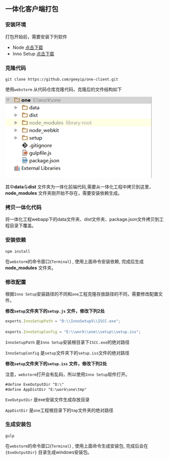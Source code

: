 ## 一体化客户端打包

### 安装环境

打包开始前，需要安装下列软件

* Node [点击下载](https://nodejs.org/en/download/)
* Inno Setup  [点击下载](https://pan.baidu.com/s/1c18kJ0O)

### 克隆代码

```shell
git clone https://github.com/geeyip/one-client.git
```

使用`webstorm` 从代码仓库克隆代码，克隆后的文件结构如下

![](pic/p1.png)

其中**data**与**dist** 文件夹为一体化前端代码,需要从一体化工程中拷贝到这里， **node_modules** 文件夹刚开始不存在，需要安装依赖生成。

### 拷贝一体化代码

将一体化工程webapp下的data文件夹、dist文件夹、package.json文件拷贝到工程目录下覆盖。

### 安装依赖

```shell
npm install
```

在`webstorm`的命令窗口(`Terminal`) , 使用上面命令安装依赖, 完成后生成**node_modules** 文件夹。

### 修改配置

根据`Inno Setup`安装路径的不同和`one`工程克隆存放路径的不同，需要修改配置文件。

**修改`setup`文件夹下的`setup.js` 文件，修改下列2处**

```javascript
exports.InnoSetupPath = "D:\\InnoSetup5\\ISCC.exe";

exports.InnoSetupConfig = "E:\\work\\one\\setup\\setup.iss";
```

`InnoSetupPath` 是`Inno Setup`安装根目录下`ISCC.exe`的绝对路径

`InnoSetupConfig` 是`setup`文件夹下的`setup.iss`文件的绝对路径

**修改`setup`文件夹下的`setup.iss` 文件，修改下列2处**

注意，`webstorm`打开会有乱码，所以使用`Inno Setup`软件打开。

```shell
#define ExeOutputDir "D:\"
#define AppDistDir "E:\work\one\tmp"
```

`ExeOutputDir` 是exe安装文件生成存放目录

`AppDistDir` 是`one`工程根目录下的`tmp`文件夹的绝对路径

### 生成安装包

```shell
gulp
```

在`webstorm`的命令窗口(`Terminal`) , 使用上面命令生成安装包, 完成后会在`{ExeOutputDir}` 目录生成windows安装包。






